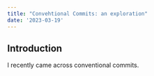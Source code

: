 ```yaml
---
title: "Convehtional Commits: an exploration"
date: '2023-03-19'
---
```


## Introduction

I recently came across conventional commits.
